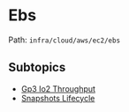 # Ebs

Path: `infra/cloud/aws/ec2/ebs`

## Subtopics
- [Gp3 Io2 Throughput](./gp3_io2_throughput/README.md)
- [Snapshots Lifecycle](./snapshots_lifecycle/README.md)
